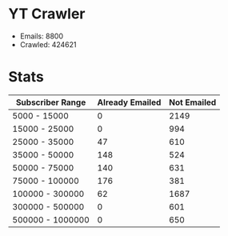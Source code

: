 # YT Crawler
- Emails: 8800
- Crawled: 424621

# Stats
| Subscriber Range  | Already Emailed | Not Emailed |
|-------|-------|-------|
| 5000 - 15000 | 0 | 2149 |
| 15000 - 25000 | 0 | 994 |
| 25000 - 35000 | 47 | 610 |
| 35000 - 50000 | 148 | 524 |
| 50000 - 75000 | 140 | 631 |
| 75000 - 100000 | 176 | 381 |
| 100000 - 300000 | 62 | 1687 |
| 300000 - 500000 | 0 | 601 |
| 500000 - 1000000 | 0 | 650 |
